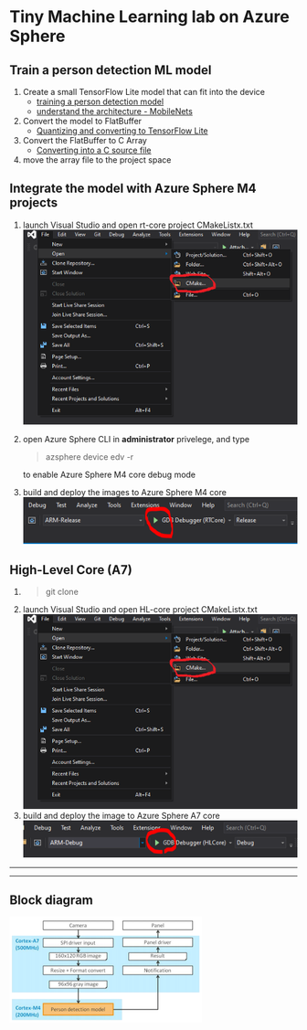 # Tiny Machine Learning lab on Azure Sphere

## Train a person detection ML model
1. Create a small TensorFlow Lite model that can fit into the device 
    - [training a person detection model](https://github.com/tensorflow/tensorflow/blob/master/tensorflow/lite/micro/examples/person_detection/training_a_model.md#training-a-model)
    - [understand the architecture - MobileNets](https://github.com/tensorflow/tensorflow/blob/master/tensorflow/lite/micro/examples/person_detection/training_a_model.md#understanding-the-architecture)
1. Convert the model to FlatBuffer
    - [Quantizing and converting to TensorFlow Lite](https://github.com/tensorflow/tensorflow/blob/master/tensorflow/lite/micro/examples/person_detection/training_a_model.md#quantizing-and-converting-to-tensorflow-lite)
1. Convert the FlatBuffer to C Array
    - [Converting into a C source file](https://github.com/tensorflow/tensorflow/blob/master/tensorflow/lite/micro/examples/person_detection/training_a_model.md#converting-into-a-c-source-file)
1. move the array file to the project space

## Integrate the model with Azure Sphere M4 projects
1. launch Visual Studio and open rt-core project CMakeListx.txt
    ![](./images/open-cmake.png)
1. open Azure Sphere CLI in **administrator** privelege, and type 
    > azsphere device edv -r
    
    to enable Azure Sphere M4 core debug mode
1. build and deploy the images to Azure Sphere M4 core
    ![](./images/vs-rt-f5run.png)

## High-Level Core (A7)
1. > git clone 
1. launch Visual Studio and open HL-core project CMakeListx.txt
    ![](./images/open-cmake.png)
1. build and deploy the image to Azure Sphere A7 core
    ![](./images/vs-hl-f5run.png)
---
---
## Block diagram
![](./images/mt3620-vision-ml-diagram.png)
